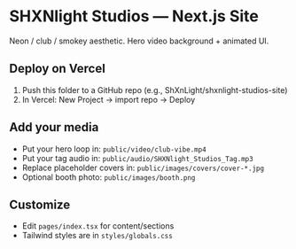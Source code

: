 # SHXNlight Studios — Next.js Site

Neon / club / smokey aesthetic. Hero video background + animated UI.

## Deploy on Vercel
1. Push this folder to a GitHub repo (e.g., ShXnLight/shxnlight-studios-site)
2. In Vercel: New Project → import repo → Deploy

## Add your media
- Put your hero loop in: `public/video/club-vibe.mp4`
- Put your tag audio in: `public/audio/SHXNlight_Studios_Tag.mp3`
- Replace placeholder covers in: `public/images/covers/cover-*.jpg`
- Optional booth photo: `public/images/booth.png`

## Customize
- Edit `pages/index.tsx` for content/sections
- Tailwind styles are in `styles/globals.css`
